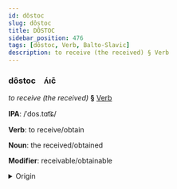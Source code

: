 ```yaml
---
id: dôstoc
slug: dôstoc
title: DÔSTOC
sidebar_position: 476
tags: [dôstoc, Verb, Balto-Slavic]
description: to receive (the received) § Verb
---
```


### dôstoc&emsp;<span kind="abugida">ʌ́ıc̄</span>

*to receive (the received)* **§** [Verb](../../tags/Verb)

**IPA**: /ˈdos.tɑt͡ɕ/

**Verb**: to receive/obtain

**Noun**: the received/obtained

**Modifier**: receivable/obtainable

<details>
    <summary>Origin</summary>
    Polish dostać /ˈdɔ.stat͡ɕ/<br/>
    <em>Balto-Slavic Language Family</em>
</details>